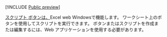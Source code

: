 [!INCLUDE [Public preview](../includes/preview-note.md)]

[スクリプト ボタンは、](../overview/excel.md#create-script-buttons-preview)Excel web Windowsで機能します。 ワークシート上のボタンを使用してスクリプトを実行できます。 ボタンまたはスクリプトを作成または編集するには、Web アプリケーションを使用する必要があります。
